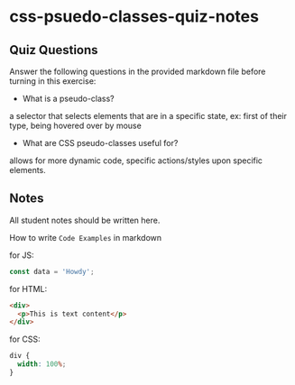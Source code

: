 # css-psuedo-classes-quiz-notes

## Quiz Questions

Answer the following questions in the provided markdown file before turning in this exercise:

- What is a pseudo-class?

a selector that selects elements that are in a specific state, ex: first of their type, being hovered over by mouse

- What are CSS pseudo-classes useful for?

allows for more dynamic code, specific actions/styles upon specific elements.

## Notes

All student notes should be written here.

How to write `Code Examples` in markdown

for JS:

```javascript
const data = 'Howdy';
```

for HTML:

```html
<div>
  <p>This is text content</p>
</div>
```

for CSS:

```css
div {
  width: 100%;
}
```
